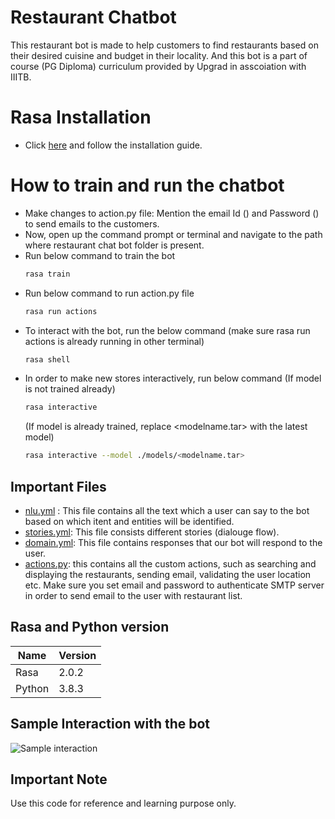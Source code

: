 # Restaurant Chatbot

This restaurant bot is made to help customers to find restaurants based on their desired cuisine and budget in their locality. And this bot is a part of course (PG Diploma) curriculum provided by Upgrad in asscoiation with IIITB. 
# Rasa Installation
 * Click [here](https://rasa.com/docs/rasa/installation/) and follow the installation guide.
# How to train and run the chatbot

  - Make changes to action.py file: Mention the email Id (<email>) and Password (<password>) to send emails to the customers.
  - Now, open up the command prompt or terminal and navigate to the path where restaurant chat bot folder is present.
  - Run below command to train the bot
      ```sh
    rasa train
    ```
  - Run below command to run action.py file
      ```sh
    rasa run actions
    ```
  - To interact with the bot, run the below command (make sure rasa run actions is already running in other terminal)
      ```sh
    rasa shell
    ```
  - In order to make new stores interactively, run below command
    (If model is not trained already)
      ```sh
    rasa interactive
    ```
    (If model is already trained, replace <modelname.tar> with the latest model)
      ```sh
    rasa interactive --model ./models/<modelname.tar>
    ```

## Important Files 
 * [nlu.yml](https://github.com/Subrat08/Restaurant_Bot_Rasa/blob/master/data/nlu.yml) : This file contains all the text which a user can say to the bot based on which itent and entities will be identified.
 * [stories.yml](https://github.com/Subrat08/Restaurant_Bot_Rasa/blob/master/data/stories.yml): This file consists different stories (dialouge flow).
 * [domain.yml](https://github.com/Subrat08/Restaurant_Bot_Rasa/blob/master/domain.yml): This file contains responses that our bot will respond to the user.
 * [actions.py](https://github.com/Subrat08/Restaurant_Bot_Rasa/blob/master/action.py): this contains all the custom actions, such as searching and displaying the restaurants, sending email, validating the user location etc. Make sure you set email and password to authenticate SMTP server in order to send email to the user with restaurant list.

## Rasa and Python version

Name | Version
------------- | -------------
Rasa  | 2.0.2
Python  | 3.8.3

## Sample Interaction with the bot
![Sample interaction](https://i.ibb.co/gPYSp7C/sneekpeek.png)

## Important Note
Use this code for reference and learning purpose only.
